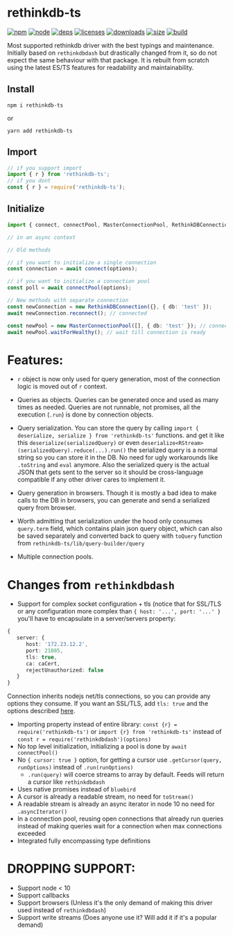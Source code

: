 # rethinkdb-ts
[![npm][npm]][npm-url]
[![node][node]][node-url]
[![deps][deps]][deps-url]
[![licenses][licenses]][licenses-url]
[![downloads][downloads]][downloads-url]
[![size][size]][size-url]
[![build][build]][build-url]

Most supported rethinkdb driver with the best typings and maintenance. Initially based on `rethinkdbdash` but drastically changed from it, so do not expect the same behaviour with that package. 
It is rebuilt from scratch using the latest ES/TS features for readability and maintainability.


## Install

`npm i rethinkdb-ts`

or

`yarn add rethinkdb-ts`

## Import

```typescript
// if you support import
import { r } from 'rethinkdb-ts';
// if you dont
const { r } = require('rethinkdb-ts');
```

## Initialize

```typescript
import { connect, connectPool, MasterConnectionPool, RethinkDBConnection } from 'rethinkdb-ts';

// in an async context

// Old methods

// if you want to initialize a single connection
const connection = await connect(options);

// if you want to initialize a connection pool
const poll = await connectPool(options);

// New methods with separate connection
const newConnection = new RethinkDBConnection({}, { db: 'test' });
await newConnection.reconnect(); // connected

const newPool = new MasterConnectionPool([], { db: 'test' }); // connects instantly
await newPool.waitForHealthy(); // wait till connection is ready
```

# Features:

- `r` object is now only used for query generation, most of the connection logic is moved out of `r` context.

- Queries as objects. Queries can be generated once and used as many times as needed. Queries are not runnable, not promises, all the execution (`.run`) is done by connection objects.

- Query serialization. You can store the query by calling `import { deserialize, serialize } from 'rethinkdb-ts'` functions. and get it like this `deserialize(serializedQuery)` or even `deserialize<RStream>(serializedQuery).reduce(...).run()` the serialized query is a normal string so you can store it in the DB. No need for ugly workarounds like `.toString` and `eval` anymore. Also the serialized query is the actual JSON that gets sent to the server so it should be cross-language compatible if any other driver cares to implement it.

- Query generation in browsers. Though it is mostly a bad idea to make calls to the DB in browsers, you can generate and send a serialized query from browser.

- Worth admitting that serialization under the hood only consumes `query.term` field, which contains plain json query object, which can also be saved separately and converted back to query with `toQuery` function from `rethinkdb-ts/lib/query-builder/query`

- Multiple connection pools.

# Changes from `rethinkdbdash`

- Support for complex socket configuration + tls (notice that for SSL/TLS or any configuration more complex than `{ host: '...', port: '...' }` you'll have to encapsulate in a server/servers property: 
```typescript
{ 
   server: {
      host: '172.23.12.2',
      port: 21085,
      tls: true,
      ca: caCert,
      rejectUnauthorized: false
   } 
}
```
Connection inherits nodejs net/tls connections, so you can provide any options they consume.
If you want an SSL/TLS, add `tls: true` and the options described [here](https://nodejs.org/dist/latest-v10.x/docs/api/tls.html#tls_tls_connect_options_callback).

- Importing property instead of entire library: `const {r} = require('rethinkdb-ts')` or `import {r} from 'rethinkdb-ts'` instead of `const r = require('rethinkdbdash')(options)`
- No top level initialization, initializing a pool is done by `await connectPool()`
- No `{ cursor: true }` option, for getting a cursor use `.getCursor(query, runOptions)` instead of `.run(runOptions)`
  - `.run(query)` will coerce streams to array by default. Feeds will return a cursor like `rethinkdbdash`
- Uses native promises instead of `bluebird`
- A cursor is already a readable stream, no need for `toStream()`
- A readable stream is already an async iterator in node 10 no need for `.asyncIterator()`
- In a connection pool, reusing open connections that already run queries instead of making queries wait for a connection when max connections exceeded
- Integrated fully encompassing type definitions

# DROPPING SUPPORT:

- Support node < 10
- Support callbacks
- Support browsers (Unless it's the only demand of making this driver used instead of `rethinkdbdash`)
- Support write streams (Does anyone use it? Will add it if it's a popular demand)

[npm]: https://img.shields.io/npm/v/rethinkdb-ts.svg
[npm-url]: https://www.npmjs.com/package/rethinkdb-ts
[node]: https://img.shields.io/node/v/rethinkdb-ts.svg
[node-url]: https://nodejs.org
[deps]: https://img.shields.io/david/rethinkdb/rethinkdb-ts.svg
[deps-url]: https://david-dm.org/rethinkdb/rethinkdb-ts
[licenses-url]: https://opensource.org/licenses/Apache-2.0
[licenses]: https://img.shields.io/npm/l/rethinkdb-ts.svg
[downloads-url]: https://npmcharts.com/compare/rethinkdb-ts?minimal=true
[downloads]: https://img.shields.io/npm/dm/rethinkdb-ts.svg
[size-url]: https://packagephobia.com/result?p=rethinkdb-ts
[size]: https://packagephobia.com/badge?p=rethinkdb-ts
[build]: https://github.com/rethinkdb/rethinkdb-ts/workflows/Test%20and%20Publish/badge.svg
[build-url]: https://github.com/rethinkdb/rethinkdb-ts/actions?query=workflow%3A%22Test+and+Publish%22
[coverage]: https://coveralls.io/repos/github/rethinkdb/rethinkdb-ts/badge.svg?branch=master
[coverage-url]: https://coveralls.io/github/rethinkdb/rethinkdb-ts?branch=master
